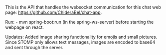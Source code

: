 This is the API that handles the websocket communication for this chat web page: https://github.com/ChideraBel/chat-app.

Run:  - mvn spring-boot:run (in the spring-ws-server) before starting the webpage on react. 

Updates: Added image sharing functionality for emojis and small pictures. Since STOMP only allows text messages, images are encoded to base64 and sent through the server.
